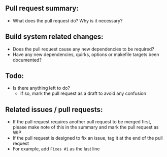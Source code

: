 ## Pull request summary:
 - What does the pull request do? Why is it necessary?

## Build system related changes:
 - Does the pull request cause any new dependencies to be required?
 - Have any new dependencies, quirks, options or makefile targets been documented?

## Todo:
 - Is there anything left to do?
   - If so, mark the pull request as a draft to avoid any confusion

## Related issues / pull requests:
 - If the pull request requires another pull request to be merged first, please make note of this in the summary and mark the pull request as WIP
 - If the pull request is designed to fix an issue, tag it at the end of the pull request
 - For example, add `Fixes #1` as the last line
